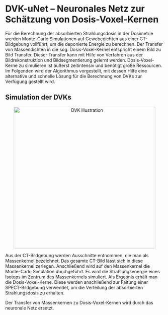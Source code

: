 # DVK-uNet – Neuronales Netz zur Schätzung von Dosis-Voxel-Kernen
Für die Berechnung der absorbierten Strahlungsdosis in der Dosimetrie werden Monte-Carlo Simulationen auf Gewebedichten aus einer CT-Bildgebung vollführt, um die deponierte Energie zu berechnen.
Der Transfer von Massendichten in die sog. Dosis-Voxel-Kernel entspricht einem Bild zu Bild Transfer. Dieser Transfer kann mit Hilfe von Verfahren aus der Bildrekonstruktion und Bildsegmentierung gelernt werden. Dosis-Voxel-Kerne zu simulieren ist äußerst zeitintensiv und benötigt große Ressourcen. Im Folgenden wird der Algorithmus vorgestellt, mit dessen Hilfe eine alternative und schnelle Lösung für die Berechnung von DVKs zur Verfügung gestellt wird.

## Simulation der DVKs
<center><img src="https://github.com/karhunenloeve/DeepLearningCNN/blob/master/img/dvk_illu.jpg" alt="DVK Illustration" width="450px"></center>

Aus der CT-Bildgebung werden Ausschnitte entnommen, die man als Massenkernel bezeichnet. Das gesamte CT-Bild lässt sich in diese Massenkernel zerlegen. Anschließend wird auf den Massenkernel die Monte-Carlo Simulation durchgeführt. Es wird die Strahlungsenergie eines Isotops im Zentrum des Massenkernels simuliert. Als Ergebnis erhält man die Dosis-Voxel-Kerne. Diese werden anschließend zur Faltung einer SPECT-Bildgebung verwendet, um die Verteilung der absorbierten Strahlungsdosis zu erhalten.

Der Transfer von Massenkernen zu Dosis-Voxel-Kernen wird durch das neuronale Netz ersetzt.
